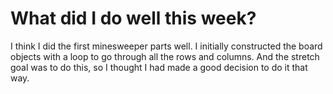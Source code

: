<h1> What did I do well this week? </h1>

<p> I think I did the first minesweeper parts well. I initially constructed the board objects with a loop to go through all the rows and columns. And the stretch goal was to do this, so I thought I had made a good decision to do it that way.
</p>
